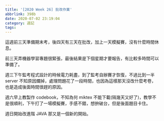 ```yaml
---
title: '[2020 Week 26] 批改作業'
abbrlink: 398b
date: 2020-07-02 23:19:04
category: 週記
tags:
---
```

這週前三天準備期末考，後四天有三天在批改，加上一天模擬賽，沒有什麼時間休息。
<!-- more -->
前三天弄機器學習專題很緊張，最後結果是下個星期才要報告，有比較多時間可以準備了。

週三下午監考程式設計的時候電力耗盡，到了監考自辦賽才恢復，不過比到一半 server 不知原因爛掉，處理問題花了一段時間，也因為這樣那天沒改什麼考卷，也是造成後面時間很趕的原因。

週六早上教製作 codebook，不知為何 miktex 不能下載(隔幾天又好了)，教學不是很順利，下午打了一場模擬賽，手感不錯，想拚破台，但是後面題目卡住。

週日開始改進階 JAVA 那又是一個新的開始。